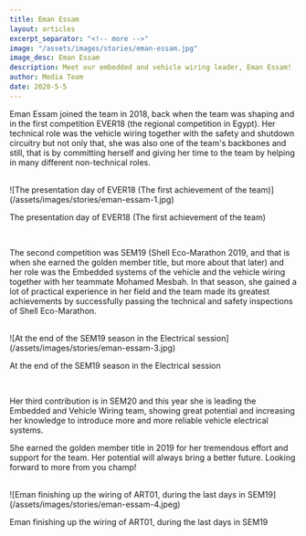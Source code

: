 ```yaml
---
title: Eman Essam
layout: articles
excerpt_separator: "<!-- more -->"
image: "/assets/images/stories/eman-essam.jpg"
image_desc: Eman Essam
description: Meet our embedded and vehicle wiring leader, Eman Essam!
author: Media Team
date: 2020-5-5
---
```


Eman Essam joined the team in 2018, back when the team was shaping and in the first competition EVER18 (the regional competition in Egypt). Her technical role was the vehicle wiring together with the safety and shutdown circuitry but not only that, she was also one of the team's backbones and still, that is by committing herself and giving her time to the team by helping in many different non-technical roles.

<br>
![The presentation day of EVER18 (The first achievement of the team)](/assets/images/stories/eman-essam-1.jpg)
<p class="img-caption">The presentation day of EVER18 (The first achievement of the team)</p>
<br>

The second competition was SEM19 (Shell Eco-Marathon 2019, and that is when she earned the golden member title, but more about that later) and her role was the Embedded systems of the vehicle and the vehicle wiring together with her teammate Mohamed Mesbah. In that season, she gained a lot of practical experience in her field and the team made its greatest achievements by successfully passing the technical and safety inspections of Shell Eco-Marathon.

<br>
![At the end of the SEM19 season in the Electrical session](/assets/images/stories/eman-essam-3.jpg)
<p class="img-caption">At the end of the SEM19 season in the Electrical session</p>
<br>

Her third contribution is in SEM20 and this year she is leading the Embedded and Vehicle Wiring team, showing great potential and increasing her knowledge to introduce more and more reliable vehicle electrical systems.

She earned the golden member title in 2019 for her tremendous effort and support for the team. Her potential will always bring a better future.
Looking forward to more from you champ!

<br>
![Eman finishing up the wiring of ART01, during the last days in SEM19](/assets/images/stories/eman-essam-4.jpeg)
<p class="img-caption">Eman finishing up the wiring of ART01, during the last days in SEM19</p>
<br>
